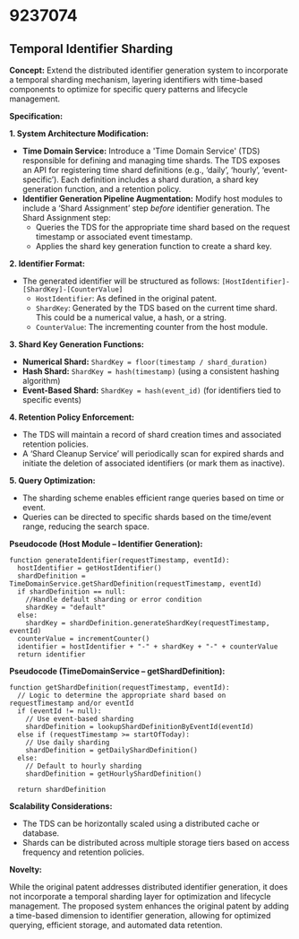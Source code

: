 # 9237074

## Temporal Identifier Sharding

**Concept:** Extend the distributed identifier generation system to incorporate a temporal sharding mechanism, layering identifiers with time-based components to optimize for specific query patterns and lifecycle management.

**Specification:**

**1. System Architecture Modification:**

*   **Time Domain Service:** Introduce a 'Time Domain Service' (TDS) responsible for defining and managing time shards.  The TDS exposes an API for registering time shard definitions (e.g., ‘daily’, ‘hourly’, ‘event-specific’). Each definition includes a shard duration, a shard key generation function, and a retention policy.
*   **Identifier Generation Pipeline Augmentation:** Modify host modules to include a ‘Shard Assignment’ step *before* identifier generation. The Shard Assignment step:
    *   Queries the TDS for the appropriate time shard based on the request timestamp or associated event timestamp.
    *   Applies the shard key generation function to create a shard key.

**2. Identifier Format:**

*   The generated identifier will be structured as follows:  `[HostIdentifier]-[ShardKey]-[CounterValue]`
    *   `HostIdentifier`: As defined in the original patent.
    *   `ShardKey`: Generated by the TDS based on the current time shard.  This could be a numerical value, a hash, or a string.
    *   `CounterValue`:  The incrementing counter from the host module.

**3.  Shard Key Generation Functions:**

*   **Numerical Shard:** `ShardKey = floor(timestamp / shard_duration)`
*   **Hash Shard:** `ShardKey = hash(timestamp)`  (using a consistent hashing algorithm)
*   **Event-Based Shard:** `ShardKey = hash(event_id)`  (for identifiers tied to specific events)

**4.  Retention Policy Enforcement:**

*   The TDS will maintain a record of shard creation times and associated retention policies.
*   A ‘Shard Cleanup Service’ will periodically scan for expired shards and initiate the deletion of associated identifiers (or mark them as inactive).

**5.  Query Optimization:**

*   The sharding scheme enables efficient range queries based on time or event.
*   Queries can be directed to specific shards based on the time/event range, reducing the search space.

**Pseudocode (Host Module – Identifier Generation):**

```
function generateIdentifier(requestTimestamp, eventId):
  hostIdentifier = getHostIdentifier()
  shardDefinition = TimeDomainService.getShardDefinition(requestTimestamp, eventId)
  if shardDefinition == null:
    //Handle default sharding or error condition
    shardKey = "default" 
  else:
    shardKey = shardDefinition.generateShardKey(requestTimestamp, eventId)
  counterValue = incrementCounter()
  identifier = hostIdentifier + "-" + shardKey + "-" + counterValue
  return identifier
```

**Pseudocode (TimeDomainService – getShardDefinition):**

```
function getShardDefinition(requestTimestamp, eventId):
  // Logic to determine the appropriate shard based on requestTimestamp and/or eventId
  if (eventId != null):
    // Use event-based sharding
    shardDefinition = lookupShardDefinitionByEventId(eventId)
  else if (requestTimestamp >= startOfToday):
    // Use daily sharding
    shardDefinition = getDailyShardDefinition()
  else:
    // Default to hourly sharding
    shardDefinition = getHourlyShardDefinition()

  return shardDefinition
```

**Scalability Considerations:**

*   The TDS can be horizontally scaled using a distributed cache or database.
*   Shards can be distributed across multiple storage tiers based on access frequency and retention policies.

**Novelty:**

While the original patent addresses distributed identifier generation, it does not incorporate a temporal sharding layer for optimization and lifecycle management. The proposed system enhances the original patent by adding a time-based dimension to identifier generation, allowing for optimized querying, efficient storage, and automated data retention.